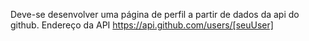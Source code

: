 Deve-se desenvolver uma página de perfil a partir de dados da api do github.
Endereço da API
https://api.github.com/users/[seuUser]
